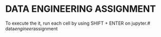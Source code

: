 # DATA ENGINEERING ASSIGNMENT

To execute the it, run each cell by using SHIFT + ENTER on jupyter.#   d a t a _ e n g i n e e r _ a s s i g n m e n t  
 